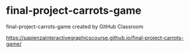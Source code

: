 # final-project-carrots-game
final-project-carrots-game created by GitHub Classroom 

https://sapienzainteractivegraphicscourse.github.io/final-project-carrots-game/
